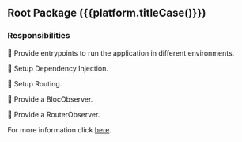## Root Package ({{platform.titleCase()}})

### Responsibilities

🎯 Provide entrypoints to run the application in different environments.

🎯 Setup Dependency Injection.

🎯 Setup Routing.

🎯 Provide a BlocObserver.

🎯 Provide a RouterObserver.

For more information click [here][1].

[1]: https://docs.page/jtdLab/rapid/architecture/app-module#platform-root-package
